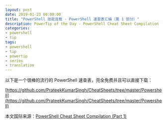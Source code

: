```yaml
---
layout: post
date: 2019-01-23 00:00:00
title: "PowerShell 技能连载 - PowerShell 速查表汇编（第 1 部分）"
description: PowerTip of the Day - PowerShell Cheat Sheet Compilation (Part 1)
categories:
- powershell
- tip
tags:
- powershell
- tip
- powertip
- series
- translation
---
```

以下是一个很棒的流行的 PowerShell 速查表，完全免费并且可以直接下载：

[https://github.com/PrateekKumarSingh/CheatSheets/tree/master/Powershell](https://github.com/PrateekKumarSingh/CheatSheets/tree/master/Powershell)

<!--more-->
本文国际来源：[PowerShell Cheat Sheet Compilation (Part 1)](https://community.idera.com/database-tools/powershell/powertips/b/tips/posts/powershell-cheat-sheet-compilation-part-1)
